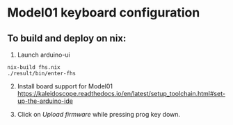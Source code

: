 # Model01 keyboard configuration

## To build and deploy on nix:

1. Launch arduino-ui

```
nix-build fhs.nix
./result/bin/enter-fhs
```

2. Install board support for Model01 <https://kaleidoscope.readthedocs.io/en/latest/setup_toolchain.html#set-up-the-arduino-ide>

3. Click on *Upload firmware* while pressing prog key down.


